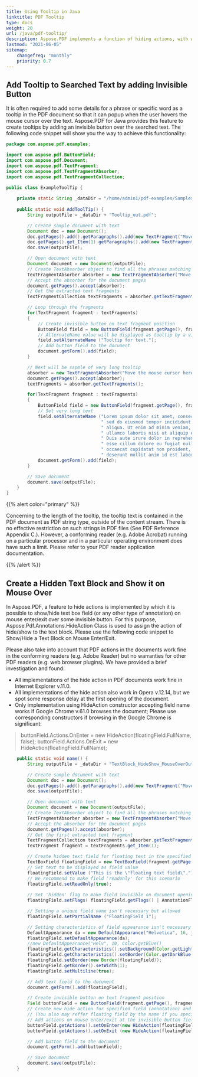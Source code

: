 ```yaml
---
title: Using Tooltip in Java
linktitle: PDF Tooltip
type: docs
weight: 20
url: /java/pdf-tooltip/
description: Aspose.PDF implements a function of hiding actions, with which you can show/hide an annotation when you enter/leave the mouse over an invisible button.
lastmod: "2021-06-05"
sitemap:
    changefreq: "monthly"
    priority: 0.7
---
```


## Add Tooltip to Searched Text by adding Invisible Button

It is often required to add some details for a phrase or specific word as a tooltip in the PDF document so that it can popup when the user hovers the mouse cursor over the text. Aspose.PDF for Java provides this feature to create tooltips by adding an invisible button over the searched text. The following code snippet will show you the way to achieve this functionality:

```java
package com.aspose.pdf.examples;

import com.aspose.pdf.ButtonField;
import com.aspose.pdf.Document;
import com.aspose.pdf.TextFragment;
import com.aspose.pdf.TextFragmentAbsorber;
import com.aspose.pdf.TextFragmentCollection;

public class ExampleToolTip {
    
    private static String _dataDir = "/home/admin1/pdf-examples/Samples/";
    
    public static void AddToolTip() {        
        String outputFile = _dataDir + "Tooltip_out.pdf";

        // Create sample document with text
        Document doc = new Document();
        doc.getPages().add().getParagraphs().add(new TextFragment("Move the mouse cursor here to display a tooltip"));
        doc.getPages().get_Item(1).getParagraphs().add(new TextFragment("Move the mouse cursor here to display a very long tooltip"));
        doc.save(outputFile);

        // Open document with text
        Document document = new Document(outputFile);
        // Create TextAbsorber object to find all the phrases matching the regular expression
        TextFragmentAbsorber absorber = new TextFragmentAbsorber("Move the mouse cursor here to display a tooltip");
        // Accept the absorber for the document pages
        document.getPages().accept(absorber);
        // Get the extracted text fragments
        TextFragmentCollection textFragments = absorber.getTextFragments();

        // Loop through the fragments        
        for(TextFragment fragment : textFragments) 
        {
            // Create invisible button on text fragment position
            ButtonField field = new ButtonField(fragment.getPage(), fragment.getRectangle());
            // AlternateName value will be displayed as tooltip by a viewer application
            field.setAlternateName ("Tooltip for text.");
            // Add button field to the document
            document.getForm().add(field);
        }

        // Next will be sapmle of very long tooltip
        absorber = new TextFragmentAbsorber("Move the mouse cursor here to display a very long tooltip");
        document.getPages().accept(absorber);
        textFragments = absorber.getTextFragments();

        for(TextFragment fragment : textFragments)
        {
            ButtonField field = new ButtonField(fragment.getPage(), fragment.getRectangle());
            // Set very long text
            field.setAlternateName ("Lorem ipsum dolor sit amet, consectetur adipiscing elit," +
                                    " sed do eiusmod tempor incididunt ut labore et dolore magna" +
                                    " aliqua. Ut enim ad minim veniam, quis nostrud exercitation" +
                                    " ullamco laboris nisi ut aliquip ex ea commodo consequat." +
                                    " Duis aute irure dolor in reprehenderit in voluptate velit" +
                                    " esse cillum dolore eu fugiat nulla pariatur. Excepteur sint" +
                                    " occaecat cupidatat non proident, sunt in culpa qui officia" +
                                    " deserunt mollit anim id est laborum.");
            document.getForm().add(field);
        }

        // Save document
        document.save(outputFile);
    }
}
```

{{% alert color="primary" %}}

Concerning to the length of the tooltip, the tooltip text is contained in the PDF document as PDF string type, outside of the content stream. There is no effective restriction on such strings in PDF files (See PDF Reference Appendix C.). However, a conforming reader (e.g. Adobe Acrobat) running on a particular processor and in a particular operating environment does have such a limit. Please refer to your PDF reader application documentation.

{{% /alert %}}

## Create a Hidden Text Block and Show it on Mouse Over

In Aspose.PDF, a feature to hide actions is implemented by which it is possible to show/hide text box field (or any other type of annotation) on mouse enter/exit over some invisible button. For this purpose, Aspose.Pdf.Annotations.HideAction Class is used to assign the action of hide/show to the text block. Please use the following code snippet to Show/Hide a Text Block on Mouse Enter/Exit.

Please also take into account that PDF actions in the documents work fine in the conforming readers (e.g. Adobe Reader) but no warranties for other PDF readers (e.g. web browser plugins). We have provided a brief investigation and found:

- All implementations of the hide action in PDF documents work fine in Internet Explorer v.11.0.
- All implementations of the hide action also work in Opera v.12.14, but we spot some response delay at the first opening of the document.
- Only implementation using HideAction constructor accepting field name works if Google Chrome v.61.0 browses the document; Please use corresponding constructors if browsing in the Google Chrome is significant:

>buttonField.Actions.OnEnter = new HideAction(floatingField.FullName, false);
>buttonField.Actions.OnExit = new HideAction(floatingField.FullName);

```java
    public static void name() {
        String outputFile = _dataDir + "TextBlock_HideShow_MouseOverOut_out.pdf";

        // Create sample document with text
        Document doc = new Document();
        doc.getPages().add().getParagraphs().add(new TextFragment("Move the mouse cursor here to display floating text"));
        doc.save(outputFile);

        // Open document with text
        Document document = new Document(outputFile);
        // Create TextAbsorber object to find all the phrases matching the regular expression
        TextFragmentAbsorber absorber = new TextFragmentAbsorber("Move the mouse cursor here to display floating text");
        // Accept the absorber for the document pages
        document.getPages().accept(absorber);
        // Get the first extracted text fragment
        TextFragmentCollection textFragments = absorber.getTextFragments();
        TextFragment fragment = textFragments.get_Item(1);

        // Create hidden text field for floating text in the specified rectangle of the page
        TextBoxField floatingField = new TextBoxField(fragment.getPage(), new Rectangle(100, 700, 220, 740));
        // Set text to be displayed as field value
        floatingField.setValue ("This is the \"floating text field\".");
        // We recommend to make field 'readonly' for this scenario
        floatingField.setReadOnly(true);
        
        // Set 'hidden' flag to make field invisible on document opening        
        floatingField.setFlags( floatingField.getFlags() | AnnotationFlags.Hidden);

        // Setting a unique field name isn't necessary but allowed
        floatingField.setPartialName ("FloatingField_1");

        // Setting characteristics of field appearance isn't necessary but makes it better
        DefaultAppearance da = new DefaultAppearance("Helvetica", 16, java.awt.Color.RED);
        floatingField.setDefaultAppearance(da);
        //new DefaultAppearance("Helv", 10, Color.getBlue()
        floatingField.getCharacteristics().setBackground(Color.getLightBlue());
        floatingField.getCharacteristics().setBorder(Color.getDarkBlue());;
        floatingField.setBorder(new Border(floatingField));
        floatingField.getBorder().setWidth(1);
        floatingField.setMultiline(true);

        // Add text field to the document
        document.getForm().add(floatingField);

        // Create invisible button on text fragment position
        Field buttonField = new ButtonField(fragment.getPage(), fragment.getRectangle());
        // Create new hide action for specified field (annotation) and invisibility flag.
        // (You also may reffer floating field by the name if you specified it above.)
        // Add actions on mouse enter/exit at the invisible button field
        buttonField.getActions().setOnEnter(new HideAction(floatingField, false));
        buttonField.getActions().setOnExit (new HideAction(floatingField));

        // Add button field to the document
        document.getForm().add(buttonField);

        // Save document
        document.save(outputFile);        
    }
```
